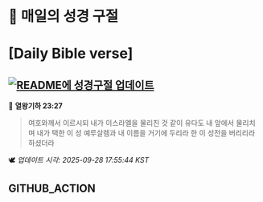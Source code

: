 # 🙏 매일의 성경 구절
# [Daily Bible verse]
## [![README에 성경구절 업데이트](https://github.com/DONGSUKA/first_test/actions/workflows/update-readme-bible.yml/badge.svg)](https://github.com/DONGSUKA/first_test/actions/workflows/update-readme-bible.yml)
<!-- START_BIBLE_VERSE -->
📖 **열왕기하 23:27**
> 여호와께서 이르시되 내가 이스라엘을 물리친 것 같이 유다도 내 앞에서 물리치며 내가 택한 이 성 예루살렘과 내 이름을 거기에 두리라 한 이 성전을 버리리라 하셨더라

🕊️ _업데이트 시각: 2025-09-28 17:55:44 KST_
  <!-- END_BIBLE_VERSE -->
## GITHUB_ACTION
